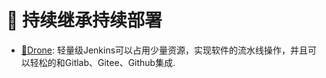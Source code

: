 # 🤖 持续继承持续部署


* [🐝Drone](/coding/CICD/drone.md): 轻量级Jenkins可以占用少量资源，实现软件的流水线操作，并且可以轻松的和Gitlab、Gitee、Github集成.